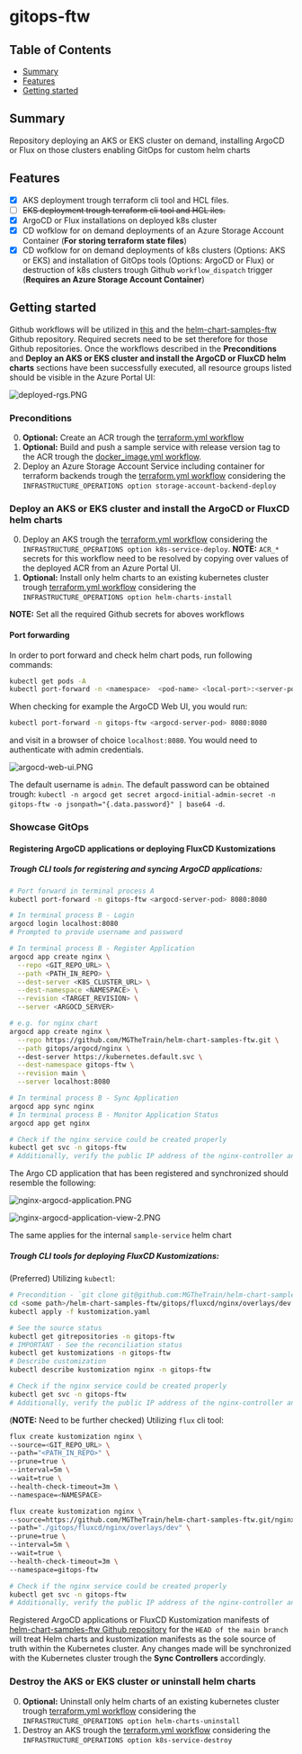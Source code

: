 # gitops-ftw

## Table of Contents

+ [Summary](#summary)
+ [Features](#features)
+ [Getting started](#getting-started)

## Summary

Repository deploying an AKS or EKS cluster on demand, installing ArgoCD or Flux on those clusters enabling GitOps for custom helm charts

## Features

- [x] AKS deployment trough terraform cli tool and HCL files. 
- [ ] ~~EKS deployment trough terraform cli tool and HCL iles.~~
- [x] ArgoCD or Flux installations on deployed k8s cluster
- [x] CD wofklow for on demand deployments of an Azure Storage Account Container (**For storing terraform state files**)
- [x] CD wofklow for on demand deployments of k8s clusters (Options: AKS or EKS) and installation of GitOps tools (Options: ArgoCD or Flux) or destruction of k8s clusters trough Github `workflow_dispatch` trigger (**Requires an Azure Storage Account Container**)

## Getting started

Github workflows will be utilized in [this](./.github/workflows/) and the [helm-chart-samples-ftw](https://github.com/MGTheTrain/helm-chart-samples-ftw/tree/main/.github/workflows) Github repository. Required secrets need to be set therefore for those Github repositories. Once the workflows described in the **Preconditions** and **Deploy an AKS or EKS cluster and install the ArgoCD or FluxCD helm charts** sections have been successfully executed, all resource groups listed should be visible in the Azure Portal UI:

![deployed-rgs.PNG](./images/deployed-rgs.PNG)

### Preconditions

0. **Optional:** Create an ACR trough the [terraform.yml workflow](https://github.com/MGTheTrain/helm-chart-samples-ftw/actions/workflows/terraform.yml)
1. **Optional:** Build and push a sample service with release version tag to the ACR trough the [docker_image.yml workflow](https://github.com/MGTheTrain/helm-chart-samples-ftw/actions/workflows/docker_image.yml). 
2. Deploy an Azure Storage Account Service including container for terraform backends trough the [terraform.yml workflow](https://github.com/MGTheTrain/gitops-ftw/actions/workflows/terraform.yml) considering the `INFRASTRUCTURE_OPERATIONS option storage-account-backend-deploy`

### Deploy an AKS or EKS cluster and install the ArgoCD or FluxCD helm charts

0. Deploy an AKS trough the [terraform.yml workflow](https://github.com/MGTheTrain/gitops-ftw/actions/workflows/terraform.yml) considering the `INFRASTRUCTURE_OPERATIONS option k8s-service-deploy`. **NOTE:** `ACR_*` secrets for this workflow need to be resolved by copying over values of the deployed ACR from an Azure Portal UI.
1. **Optional:** Install only helm charts to an existing kubernetes cluster trough [terraform.yml workflow](https://github.com/MGTheTrain/gitops-ftw/actions/workflows/terraform.yml) considering the `INFRASTRUCTURE_OPERATIONS option helm-charts-install`

**NOTE:** Set all the required Github secrets for aboves workflows

#### Port forwarding

In order to port forward and check helm chart pods, run following commands:

```sh
kubectl get pods -A
kubectl port-forward -n <namespace>  <pod-name> <local-port>:<server-port>
```

When checking for example the ArgoCD Web UI, you would run:

```sh
kubectl port-forward -n gitops-ftw <argocd-server-pod> 8080:8080
```

and visit in a browser of choice `localhost:8080`. You would need to authenticate with admin credentials.

![argocd-web-ui.PNG](./images/argocd-web-ui.PNG)

The default username is `admin`. The default password can be obtained trough: `kubectl -n argocd get secret argocd-initial-admin-secret -n gitops-ftw -o jsonpath="{.data.password}" | base64 -d`.

### Showcase GitOps

#### Registering ArgoCD applications or deploying FluxCD Kustomizations

##### Trough CLI tools for registering and syncing ArgoCD applications:

```sh
# Port forward in terminal process A
kubectl port-forward -n gitops-ftw <argocd-server-pod> 8080:8080

# In terminal process B - Login
argocd login localhost:8080
# Prompted to provide username and password

# In terminal process B - Register Application
argocd app create nginx \
  --repo <GIT_REPO_URL> \
  --path <PATH_IN_REPO> \
  --dest-server <K8S_CLUSTER_URL> \
  --dest-namespace <NAMESPACE> \
  --revision <TARGET_REVISION> \
  --server <ARGOCD_SERVER>

# e.g. for nginx chart
argocd app create nginx \
  --repo https://github.com/MGTheTrain/helm-chart-samples-ftw.git \
  --path gitops/argocd/nginx \ 
  --dest-server https://kubernetes.default.svc \
  --dest-namespace gitops-ftw \
  --revision main \
  --server localhost:8080

# In terminal process B - Sync Application
argocd app sync nginx
# In terminal process B - Monitor Application Status
argocd app get nginx

# Check if the nginx service could be created properly 
kubectl get svc -n gitops-ftw
# Additionally, verify the public IP address of the nginx-controller and access the default nginx view using a preferred web browser by navigating to http://<public IP>.
```
The Argo CD application that has been registered and synchronized should resemble the following:

![nginx-argocd-application.PNG](./images/nginx-argocd-application.PNG)

![nginx-argocd-application-view-2.PNG](./images/nginx-argocd-application-view-2.PNG)

The same applies for the internal `sample-service` helm chart

##### Trough CLI tools for deploying FluxCD Kustomizations:

(Preferred) Utilizing `kubectl`:

```sh
# Precondition - `git clone git@github.com:MGTheTrain/helm-chart-samples-ftw.git`
cd <some path>/helm-chart-samples-ftw/gitops/fluxcd/nginx/overlays/dev
kubectl apply -f kustomization.yaml

# See the source status
kubectl get gitrepositories -n gitops-ftw
# IMPORTANT - See the reconciliation status
kubectl get kustomizations -n gitops-ftw
# Describe customization
kubectl describe kustomization nginx -n gitops-ftw

# Check if the nginx service could be created properly 
kubectl get svc -n gitops-ftw
# Additionally, verify the public IP address of the nginx-controller and access the default nginx view using a preferred web browser by navigating to http://<public IP>.
```

(**NOTE:** Need to be further checked) Utilizing `flux` cli tool:

```sh
flux create kustomization nginx \
--source=<GIT_REPO_URL> \
--path="<PATH_IN_REPO>" \
--prune=true \
--interval=5m \
--wait=true \
--health-check-timeout=3m \
--namespace=<NAMESPACE>

flux create kustomization nginx \
--source=https://github.com/MGTheTrain/helm-chart-samples-ftw.git/nginx \
--path="./gitops/fluxcd/nginx/overlays/dev" \
--prune=true \
--interval=5m \
--wait=true \
--health-check-timeout=3m \
--namespace=gitops-ftw

# Check if the nginx service could be created properly 
kubectl get svc -n gitops-ftw
# Additionally, verify the public IP address of the nginx-controller and access the default nginx view using a preferred web browser by navigating to http://<public IP>.
```

Registered ArgoCD applications or FluxCD Kustomization manifests of [helm-chart-samples-ftw Github repository](https://github.com/MGTheTrain/helm-chart-samples-ftw) for the `HEAD of the main branch` will treat Helm charts and kustomization manifests as the sole source of truth within the Kubernetes cluster. Any changes made will be synchronized with the Kubernetes cluster trough the **Sync Controllers** accordingly.

### Destroy the AKS or EKS cluster or uninstall helm charts

0. **Optional:** Uninstall only helm charts of an existing kubernetes cluster trough [terraform.yml workflow](https://github.com/MGTheTrain/gitops-ftw/actions/workflows/terraform.yml) considering the `INFRASTRUCTURE_OPERATIONS option helm-charts-uninstall`
1. Destroy an AKS trough the [terraform.yml workflow](https://github.com/MGTheTrain/gitops-ftw/actions/workflows/terraform.yml) considering the `INFRASTRUCTURE_OPERATIONS option k8s-service-destroy`
